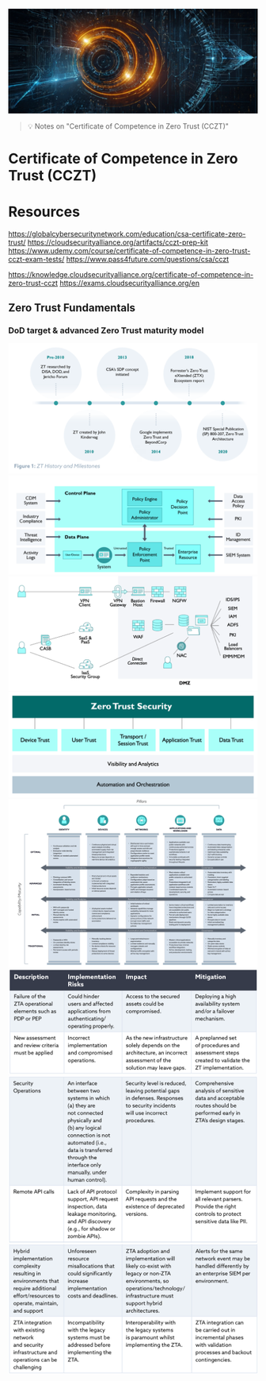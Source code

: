 ![Certificate of Competence in Zero Trust (CCZT)](images/cczt.jpg "Certificate of Competence in Zero Trust (CCZT)")

> :bulb: Notes on "Certificate of Competence in Zero Trust (CCZT)"

# Certificate of Competence in Zero Trust (CCZT)

# Resources
https://globalcybersecuritynetwork.com/education/csa-certificate-zero-trust/
https://cloudsecurityalliance.org/artifacts/cczt-prep-kit
https://www.udemy.com/course/certificate-of-competence-in-zero-trust-cczt-exam-tests/
https://www.pass4future.com/questions/csa/cczt

https://knowledge.cloudsecurityalliance.org/certificate-of-competence-in-zero-trust-cczt
https://exams.cloudsecurityalliance.org/en

## Zero Trust Fundamentals

### DoD target & advanced Zero Trust maturity model 



![Cyber Threat Intelligence](images/cczt1.png)
![Cyber Threat Intelligence](images/cczt2.png)
![Cyber Threat Intelligence](images/cczt3.png)
![Cyber Threat Intelligence](images/cczt4.png)
![Cyber Threat Intelligence](images/cczt5.png)
![Cyber Threat Intelligence](images/cczt6.png)
![Cyber Threat Intelligence](images/cczt7.png)
![Cyber Threat Intelligence](images/cczt8.png)














